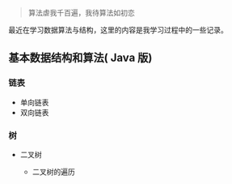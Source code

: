> 算法虐我千百遍，我待算法如初恋

最近在学习数据算法与结构，这里的内容是我学习过程中的一些记录。

## 基本数据结构和算法( Java 版)
### 链表
- 单向链表
- 双向链表
### 树
- 二叉树

    - 二叉树的遍历